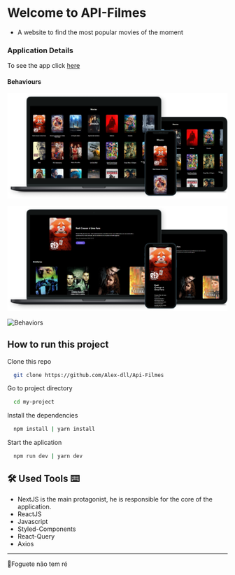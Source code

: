 # Welcome to API-Filmes

- A website to find the most popular movies of the moment

### Application Details

To see the app click [here](https://api-filmes-seven.vercel.app/)

#### Behaviours

![Mockup 1](https://github.com/Alex-dll/Api-Filmes/blob/master/public/Mockup%202.png?raw=true)

![Mockup 2](https://github.com/Alex-dll/Api-Filmes/blob/master/public/Mockup%201.png?raw=true)

![Behaviors](https://github.com/Alex-dll/Api-Filmes/blob/master/public/Behaviours.gif?raw=true)

## How to run this project

Clone this repo

```bash
  git clone https://github.com/Alex-dll/Api-Filmes
```

Go to project directory

```bash
  cd my-project
```

Install the dependencies

```bash
  npm install | yarn install
```

Start the aplication

```bash
  npm run dev | yarn dev
```

## 🛠 Used Tools ⌨

- NextJS is the main protagonist, he is responsible for the core of the application.
- ReactJS
- Javascript
- Styled-Components
- React-Query
- Axios

---

🚀Foguete não tem ré

